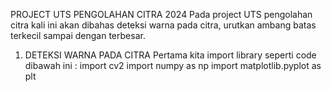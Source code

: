 PROJECT UTS PENGOLAHAN CITRA 2024
Pada project UTS pengolahan citra kali ini akan dibahas deteksi warna pada citra, urutkan ambang batas terkecil sampai dengan terbesar.
1. DETEKSI WARNA PADA CITRA
Pertama kita import library seperti code dibawah ini :
import cv2 import numpy as np import matplotlib.pyplot as plt
